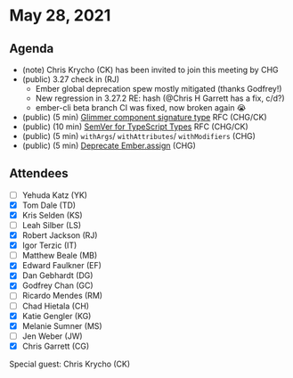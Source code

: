 # May 28, 2021

## Agenda

- (note) Chris Krycho (CK) has been invited to join this meeting by CHG
- (public) 3.27 check in (RJ)
    - Ember global deprecation spew mostly mitigated (thanks Godfrey!)
    - New regression in 3.27.2 RE: hash (@Chris H Garrett has a fix, c/d?)
    - ember-cli beta branch CI was fixed, now broken again 😭
- (public) (5 min) [Glimmer component signature type](https://github.com/emberjs/rfcs/pull/748) RFC (CHG/CK)
- (public) (10 min) [SemVer for TypeScript Types](https://github.com/emberjs/rfcs/pull/730) RFC (CHG/CK)
- (public) (5 min) `withArgs`/ `withAttributes`/ `withModifiers` (CHG)
- (public) (5 min) [Deprecate Ember.assign](https://github.com/emberjs/rfcs/pull/750) (CHG)

## Attendees

- [ ]  Yehuda Katz (YK)
- [x]  Tom Dale (TD)
- [x]  Kris Selden (KS)
- [ ]  Leah Silber (LS)
- [x]  Robert Jackson (RJ)
- [x]  Igor Terzic (IT)
- [ ]  Matthew Beale (MB)
- [x]  Edward Faulkner (EF)
- [x]  Dan Gebhardt (DG)
- [x]  Godfrey Chan (GC)
- [ ]  Ricardo Mendes (RM)
- [ ]  Chad Hietala (CH)
- [x]  Katie Gengler (KG)
- [x]  Melanie Sumner (MS)
- [ ]  Jen Weber (JW)
- [x]  Chris Garrett (CG)

Special guest: Chris Krycho (CK)